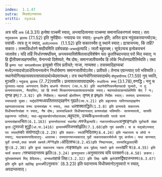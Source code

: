 ```yaml
---
index:  1.1.47
sutra:  मिदचोऽन्त्यात्परः
vritti:  nyasa
---
```


अत्र यदि `अचः` (4.3.31) इत्येषा पञ्चमी स्यात्, अन्त्यादित्यनया
पञ्चम्या समानाधिकरणत्वं स्यात्। ततः `नपुंसकस्य झलचः` (7.1.52) इति नुमीहैवा-
न्त्यादचः परः स्यात्- `कुण्डानि` इति; अस्ति ह्यत्र नपुंसकस्यान्त्योऽचः; पयांसी-
त्यत्र तु न स्यात्, `अलोऽन्त्यस्य ` (1.1.52) इति सकारस्यैव तु स्थाने स्यात्।
ह्यत्राजन्त्यः, किं तर्हि? सकारः। तस्मान्निर्धारणे षष्ठीयमिति दर्शयन्नाह-`अचाम्`इत्यादि। जातौ बहुवचम्। सूत्रेऽप्यच इत्येकवचनं जातावेव। यदि तर्हि निर्धारणषष्ठीयम्, अन्त्यस्याविशेषितत्वादविशेषेण यतः कुतश्चिदन्त्यात् परो मित् स्यात्; न हि
द्वीतीयमज्ग्रहणमस्ति, येनान्त्यो दिशेष्यते, नैष दोषः; समानजातीयस्यैव हि लोके
निर्धारणप्रतीतिर्भवति। तथा हि `कृष्णा गवां सम्पन्नश्रीरतमा` इत्युक्ते गौरेव
प्रतीयते; नाजा, नाप्यश्वा। तसस्मादिहाप्यचां मध्येऽन्त्यादचोऽवधेरित्यन्त्यत्वेन निर्धार्यमाणः समानजातीयोऽजेव। प्रतीयते। तेनाच एवान्त्यात् परो भविष्यति। स्थानेयोगित्वप्रत्ययपरत्वापवादार्थञ्चेदमारब्धम्। तत्र स्थानेयोगित्वापवादार्थम्-`शेमुचादीनाम्` (7.1.59) नुम् भवति, मुञ्चति। `नपुंकस् झलचः` (7..72)पयांसि।
प्रत्ययपरत्वापवादार्थम्- `रुधादिभ्यः श्नम्` (3.1.78),रुणद्धि। ननु च `पुरस्ताद-पवादा अनन्तरान् विधीन् बाधन्ते नोत्तरान् (व्या.प.9) इति स्थानेयोगित्वस्यैवापवादो युज्यते, न तु प्रत्ययपरत्वस्य, नैतदस्ति; एवं हि श्नमो मित्करणमनवकाशत्वादनर्थकं
स्यात्। श्रवणार्थत्वान्नानर्थकमिति चेत् ? नः; `तृणह इम्`(7.3.92) इति निर्देशात्। श्रवणार्थे ह्येतस्मिन् `तृणम् ह इम्` इति निर्देशः स्यात्। तस्मात् प्रत्ययपरत्व-
स्यापवादो युक्तः। यद्येवं `तन्मध्यपतितस्तद्ग्रहणेन गृह्यते` (व्या.प.21) इति
प्रकृत्यन्तः पातिनस्तद्ग्रहणेन ग्रहणादपरत्वाच्च श्नमः प्रत्ययसंज्ञा न स्यात्,
तथा च `लशक्वतद्धिते` (1.3.8) इति प्रत्ययादेः शकारस्य विधीयमानेत्संज्ञा न स्यात्, नैष दोषः; प्रत्ययाधिकारे विधीयमानत्वात् प्रत्ययसंज्ञा भविष्यति- सत्यप्यपरत्वे, सत्यपि प्रकृत्यन्तः पातित्वे; यथा-बहुजकचोरन्तोदात्तत्वम्। `बहुपटवः, उच्चकैः`
इत्यनयोरसति परत्वे सत्यं प्रत्ययसंज्ञायां `चितः` (6.1.163) इत्यन्तोदात्तत्वं
भवत्येव। `मस्जेः` इत्यादि। नकारस्योपधाया `अनुषङ्गः` इति पूर्वाचार्येः संज्ञा
कृता। `टुमस्जो शुद्धौ` (धा.पा.1416) इत्यस्य `मस्जिनशोर्झलि` (7.1.60)इति नुमं
वक्ष्यति। स च यद्यचोऽन्त्यात् परः स्यात् `स्कोः संयोगाद्योः` (8.2.29) इति सकार-
स्य `अनिदिताम्` (6.4.24) इति नकारस्य च लोपो न स्यात्; यथाक्रममनादित्वादनु-
धत्वाच्च। तस्मादन्त्याज्जकारात् पूर्वो जकारसकारयोर्मध्ये नुम् कर्त्तव्यः। यथा चान्त्यात् पूर्वो लभ्यते,तथा सप्तमे वक्ष्यते। `मग्नः` इति। `ओदितश्च` (8.2.45)इति
निष्ठानत्वम्, तस्यासिद्धत्वत् `चोः कुः` (8.2.30) इति कुत्वं जकारस्य गकारः।
`मङ्क्ता` इति अत्र पूर्ववद् गकारे कृते तस्य `खरि च` (8.4.55) इति चर्त्वं ककारः। `नश्चापदान्तस्य झलि` (8.3.24) इत्यनुस्वारः। `अनुस्वारस्य ययि परसवर्णः` (8.4.58) ङकारः। पूर्वभक्तश्चायं मिद् वेदितव्यः; अन्यथा `वहाभ्रे लिहः` (3.2.32) इति लिहः
खशि कृते `अरुर्द्विषदजन्तस्य` (6.3.67) इति मुमि कृते वहंलिह् इत्यत्र `मोऽनुस्वारः` (8.3.23) इति पदान्तस्य विधीयमानोऽनुस्वारो न स्यात्, अपदान्तत्वात्।

